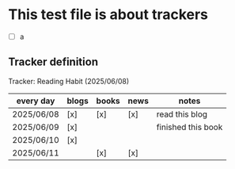 # This test file is about trackers

- [ ] a

## Tracker definition

<!-- Tracker: tracker name <started on> -->
<!-- | frequence | tracker categories | ... | notes | -->
<!-- | --------- | ------------------ | --- | ----- | -->
<!-- | dates     | x                  | ... |       | -->

Tracker: Reading Habit (2025/06/08)

| every day  | blogs | books | news | notes              |
| ---------- | ----- | ----- | ---- | ------------------ |
| 2025/06/08 | [x]   | [x]   | [x]  | read this blog     |
| 2025/06/09 | [x]   |       |      | finished this book |
| 2025/06/10 | [x]   |       |      |                    |
| 2025/06/11 |       | [x]   | [x]  |                    |
